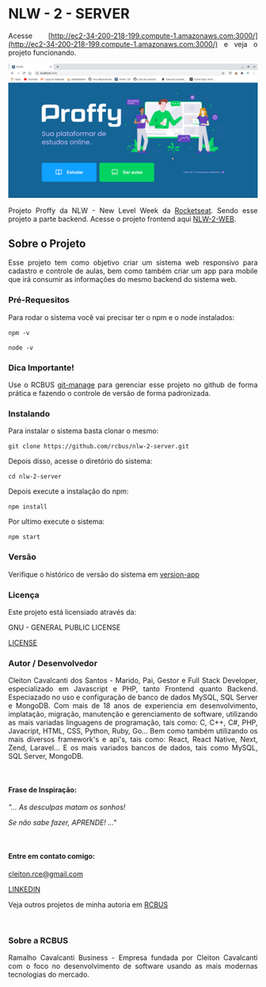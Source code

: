 <div align="justify">

# NLW - 2 - SERVER

Acesse [http://ec2-34-200-218-199.compute-1.amazonaws.com:3000/](http://ec2-34-200-218-199.compute-1.amazonaws.com:3000/) e veja o projeto funcionando.

![](/src/assets/images/frontend.png)

Projeto Proffy da NLW - New Level Week da [Rocketseat](https://nextlevelweek.com/). Sendo esse projeto a parte backend. Acesse o projeto frontend aqui [NLW-2-WEB](https://github.com/rcbus/nlw-2-web).

## Sobre o Projeto

Esse projeto tem como objetivo criar um sistema web responsivo para cadastro e controle de aulas, bem como também criar um app para mobile que irá consumir as informações do mesmo backend do sistema web.

### Pré-Requesitos

Para rodar o sistema você vai precisar ter o npm e o node instalados:

```
npm -v
```

```
node -v
```

### Dica Importante!

Use o RCBUS [git-manage](https://github.com/rcbus/git-manage) para gerenciar esse projeto no github de forma prática e fazendo o controle de versão de forma padronizada.

### Instalando

Para instalar o sistema basta clonar o mesmo:

```
git clone https://github.com/rcbus/nlw-2-server.git
```

Depois disso, acesse o diretório do sistema:

```
cd nlw-2-server
```

Depois execute a instalação do npm:

```
npm install
```

Por ultimo execute o sistema:

```
npm start
```

### Versão

Verifique o histórico de versão do sistema em [version-app](version-app.js)

### Licença

Este projeto está licensiado através da: 

GNU - GENERAL PUBLIC LICENSE 

[LICENSE](LICENSE)

### Autor / Desenvolvedor

Cleiton Cavalcanti dos Santos - Marido, Pai, Gestor e Full Stack Developer, especializado em Javascript e PHP, tanto Frontend quanto Backend. Especiazado no uso e configuração de banco de dados MySQL, SQL Server e MongoDB. Com mais de 18 anos de experiencia em desenvolvimento, implatação, migração, manutenção e gerenciamento de software, utilizando as mais variadas linguagens de programação, tais como: C, C++, C#, PHP, Javacript, HTML, CSS, Python, Ruby, Go... Bem como também utilizando os mais diversos framework's e api's, tais como: React, React Native, Next, Zend, Laravel... E os mais variados bancos de dados, tais como MySQL, SQL Server, MongoDB.

<br/>

#### Frase de Inspiração:

_"... As desculpas matam os sonhos!_

_Se não sabe fazer, APRENDE! ..."_

<br/>

#### Entre em contato comigo: 

cleiton.rce@gmail.com

[LINKEDIN](https://www.linkedin.com/in/cleiton-cavalcanti-dos-santos-734500123/)

Veja outros projetos de minha autoria em [RCBUS](https://github.com/rcbus)

<br/>

### Sobre a RCBUS

Ramalho Cavalcanti Business - Empresa fundada por Cleiton Cavalcanti com o foco no desenvolvimento de software usando as mais modernas tecnologias do mercado.

</div>
